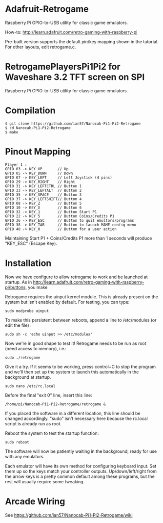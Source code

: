 Adafruit-Retrogame
==================

Raspberry Pi GPIO-to-USB utility for classic game emulators.

How-to: http://learn.adafruit.com/retro-gaming-with-raspberry-pi

Pre-built version supports the default pin/key mapping shown in the tutorial. For other layouts, edit retrogame.c.

RetrogamePlayersPi1Pi2 for Waveshare 3.2 TFT screen on SPI
===================

Raspberry Pi GPIO-to-USB utility for classic game emulators.

Compilation
===========

````
$ git clone https://github.com/ian57/Nanocab-Pi1-Pi2-Retrogame
$ cd Nanocab-Pi1-Pi2-Retrogame
$ make
````

Pinout Mapping
==============

````
Player 1 :
GPIO 03 -> KEY_UP       // Up
GPIO 05 -> KEY_DOWN     // Down
GPIO 07 -> KEY_LEFT     // Left Joystick (4 pins)
GPIO 29 -> KEY_RIGHT    // Right
GPIO 31 -> KEY_LEFTCTRL // Button 1
GPIO 33 -> KEY_LEFTALT  // Button 2
GPIO 35 -> KEY_SPACE    // Button 3
GPIO 37 -> KEY_LEFTSHIFT// Button 4
GPIO 08 -> KEY_Z        // Button 5
GPIO 10 -> KEY_X        // Button 6
GPIO 32 -> KEY_1        // Button Start P1
GPIO 22 -> KEY_5        // Button Coins/Credits P1
GPIO 36 -> KEY_ESC      // Button to quit emultors/programs 
GPIO 38 -> KEY_TAB      // Button to launch MAME config menu 
GPIO 40 -> KEY_0        // Button for a user action 
````

Maintaining Start P1 + Coins/Credits P1 more than 1 seconds will produce "KEY_ESC" (Escape Key).

Installation
============

Now we have configure to allow retrogame to work and be launched at startup. As in http://learn.adafruit.com/retro-gaming-with-raspberry-pi/buttons, you make

Retrogame requires the uinput kernel module. This is already present on the system but isn't enabled by default. For testing, you can type:

````
sudo modprobe uinput
````

To make this persistent between reboots, append a line to /etc/modules (or edit the file) :

````
sudo sh -c 'echo uinput >> /etc/modules'
````

Now we're in good shape to test it! Retrogame needs to be run as root (need access to memory), i.e.:

````
sudo ./retrogame
````

Give it a try. If it seems to be working, press control+C to stop the program and we'll then set up the system to launch this automatically in the background at startup.

````
sudo nano /etc/rc.local
````

Before the final "exit 0" line, insert this line:

````
/home/pi/Nanocab-Pi1-Pi2-Retrogame/retrogame &

````
If you placed the software in a different location, this line should be changed accordingly. "sudo" isn't necessary here because the rc.local script is already run as root.

Reboot the system to test the startup function:

````
sudo reboot
````

The software will now be patiently waiting in the background, ready for use with any emulators.

Each emulator will have its own method for configuring keyboard input. Set them up so the keys match your controller outputs. Up/down/left/right from the arrow keys is a pretty common default among these programs, but the rest will usually require some tweaking.

Arcade Wiring
=============

See https://github.com/ian57/Nanocab-Pi1-Pi2-Retrogame/wiki



